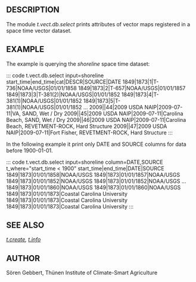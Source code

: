 ## DESCRIPTION

The module *t.vect.db.select* prints attributes of vector maps
registered in a space time vector dataset.

## EXAMPLE

The example is querying the *shoreline* space time dataset:

::: code
    t.vect.db.select input=shoreline
    start_time|end_time|cat|DESCR|SOURCE|DATE
    1849|1873|1|T-736|NOAA/USGS|01/01/1858
    1849|1873|2|T-657|NOAA/USGS|01/01/1857
    1849|1873|3|T-381(2)|NOAA/USGS|01/01/1852
    1849|1873|4|T-381(1)|NOAA/USGS|01/01/1852
    1849|1873|5|T-381(1)|NOAA/USGS|01/01/1852
    ...
    2009||44|2009 USDA NAIP|2009-07-11|VA, SAND, Wet / Dry
    2009||45|2009 USDA NAIP|2009-07-11|Carolina Beach, SAND, Wet / Dry
    2009||46|2009 USDA NAIP|2009-07-11|Carolina Beach, REVETMENT-ROCK, Hard Structure
    2009||47|2009 USDA NAIP|2009-07-11|Fort Fisher, REVETMENT-ROCK, Hard Structure
:::

In the following example it print only DATE and SOURCE columns for data
before 1900-01-01.

::: code
    t.vect.db.select input=shoreline column=DATE,SOURCE t_where="start_time < 1900"
    start_time|end_time|DATE|SOURCE
    1849|1873|01/01/1858|NOAA/USGS
    1849|1873|01/01/1857|NOAA/USGS
    1849|1873|01/01/1852|NOAA/USGS
    1849|1873|01/01/1852|NOAA/USGS
    ...
    1849|1873|01/01/1860|NOAA/USGS
    1849|1873|01/01/1860|NOAA/USGS
    1849|1873|01/01/1873|Coastal Carolina University
    1849|1873|01/01/1873|Coastal Carolina University
    1849|1873|01/01/1873|Coastal Carolina University
:::

## SEE ALSO

*[t.create](t.create.html), [t.info](t.info.html)*

## AUTHOR

Sören Gebbert, Thünen Institute of Climate-Smart Agriculture
